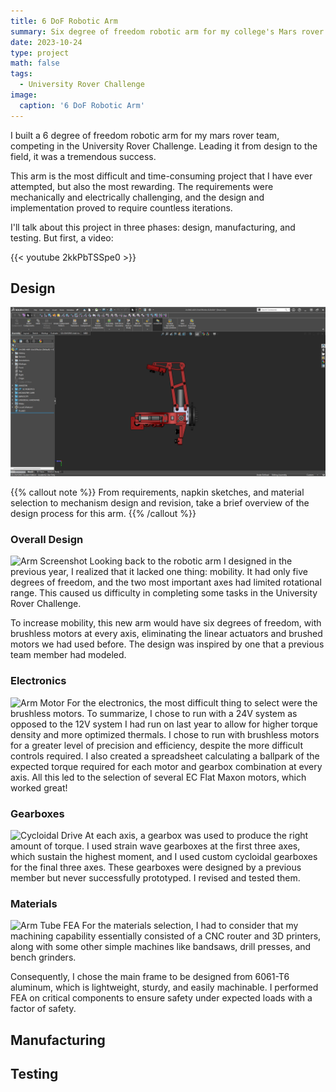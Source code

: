 ```yaml
---
title: 6 DoF Robotic Arm
summary: Six degree of freedom robotic arm for my college's Mars rover team.
date: 2023-10-24
type: project
math: false
tags:
  - University Rover Challenge
image:
  caption: '6 DoF Robotic Arm'
---
```


I built a 6 degree of freedom robotic arm for my mars rover team, competing in the University Rover Challenge. Leading it from design to the field, it was a tremendous success.

This arm is the most difficult and time-consuming project that I have ever attempted, but also the most rewarding. The requirements were mechanically and electrically challenging, and the design and implementation proved to require countless iterations.

I'll talk about this project in three phases: design, manufacturing, and testing. But first, a video:

{{< youtube 2kkPbTSSpe0 >}}

## Design

![End Effector Screenshot](end-effector-screenshot.png)

{{% callout note %}}
From requirements, napkin sketches, and material selection to mechanism design and revision, take a brief overview of the design process for this arm.
{{% /callout %}}

### Overall Design
![Arm Screenshot](arm-screenshot.png)
Looking back to the robotic arm I designed in the previous year, I realized that it lacked one thing: mobility. It had only five degrees of freedom, and the two most important axes had limited rotational range. This caused us difficulty in completing some tasks in the University Rover Challenge.

To increase mobility, this new arm would have six degrees of freedom, with brushless motors at every axis, eliminating the linear actuators and brushed motors we had used before. The design was inspired by one that a previous team member had modeled.

### Electronics
![Arm Motor](arm-motor.png)
For the electronics, the most difficult thing to select were the brushless motors. To summarize, I chose to run with a 24V system as opposed to the 12V system I had run on last year to allow for higher torque density and more optimized thermals. I chose to run with brushless motors for a greater level of precision and efficiency, despite the more difficult controls required. I also created a spreadsheet calculating a ballpark of the expected torque required for each motor and gearbox combination at every axis. All this led to the selection of several EC Flat Maxon motors, which worked great!

### Gearboxes
![Cycloidal Drive](cycloidal-drive.gif)
At each axis, a gearbox was used to produce the right amount of torque. I used strain wave gearboxes at the first three axes, which sustain the highest moment, and I used custom cycloidal gearboxes for the final three axes. These gearboxes were designed by a previous member but never successfully prototyped. I revised and tested them.

### Materials
![Arm Tube FEA](arm-tube-fea.png)
For the materials selection, I had to consider that my machining capability essentially consisted of a CNC router and 3D printers, along with some other simple machines like bandsaws, drill presses, and bench grinders.

Consequently, I chose the main frame to be designed from 6061-T6 aluminum, which is lightweight, sturdy, and easily machinable. I performed FEA on critical components to ensure safety under expected loads with a factor of safety.

## Manufacturing

## Testing